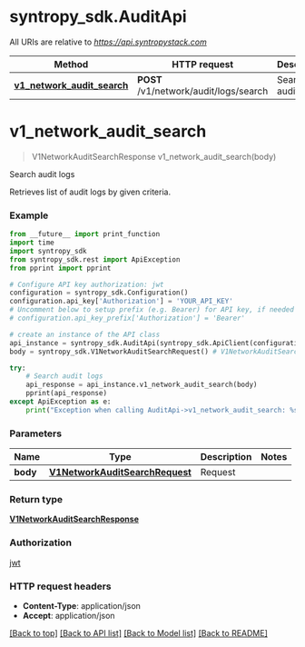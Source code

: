 # syntropy_sdk.AuditApi

All URIs are relative to *https://api.syntropystack.com*

Method | HTTP request | Description
------------- | ------------- | -------------
[**v1_network_audit_search**](AuditApi.md#v1_network_audit_search) | **POST** /v1/network/audit/logs/search | Search audit logs

# **v1_network_audit_search**
> V1NetworkAuditSearchResponse v1_network_audit_search(body)

Search audit logs

Retrieves list of audit logs by given criteria.

### Example
```python
from __future__ import print_function
import time
import syntropy_sdk
from syntropy_sdk.rest import ApiException
from pprint import pprint

# Configure API key authorization: jwt
configuration = syntropy_sdk.Configuration()
configuration.api_key['Authorization'] = 'YOUR_API_KEY'
# Uncomment below to setup prefix (e.g. Bearer) for API key, if needed
# configuration.api_key_prefix['Authorization'] = 'Bearer'

# create an instance of the API class
api_instance = syntropy_sdk.AuditApi(syntropy_sdk.ApiClient(configuration))
body = syntropy_sdk.V1NetworkAuditSearchRequest() # V1NetworkAuditSearchRequest | Request

try:
    # Search audit logs
    api_response = api_instance.v1_network_audit_search(body)
    pprint(api_response)
except ApiException as e:
    print("Exception when calling AuditApi->v1_network_audit_search: %s\n" % e)
```

### Parameters

Name | Type | Description  | Notes
------------- | ------------- | ------------- | -------------
 **body** | [**V1NetworkAuditSearchRequest**](V1NetworkAuditSearchRequest.md)| Request | 

### Return type

[**V1NetworkAuditSearchResponse**](V1NetworkAuditSearchResponse.md)

### Authorization

[jwt](../README.md#jwt)

### HTTP request headers

 - **Content-Type**: application/json
 - **Accept**: application/json

[[Back to top]](#) [[Back to API list]](../README.md#documentation-for-api-endpoints) [[Back to Model list]](../README.md#documentation-for-models) [[Back to README]](../README.md)

